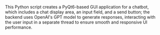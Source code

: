 This Python script creates a PyQt6-based GUI application for a chatbot, which includes a chat display area, an input field, and a send button; the backend uses OpenAI's GPT model to generate responses, interacting with the user input in a separate thread to ensure smooth and responsive UI performance.